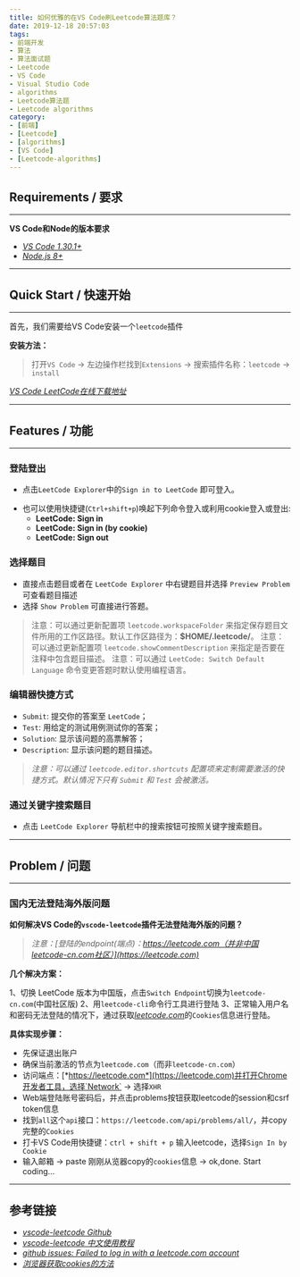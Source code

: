```yaml
---
title: 如何优雅的在VS Code刷Leetcode算法题库？
date: 2019-12-18 20:57:03
tags:
- 前端开发
- 算法
- 算法面试题
- Leetcode
- VS Code
- Visual Studio Code
- algorithms
- Leetcode算法题
- Leetcode algorithms
category:
- [前端]
- [Leetcode]
- [algorithms]
- [VS Code]
- [Leetcode-algorithms]
---
```


## Requirements / 要求
---

**VS Code和Node的版本要求**
+ [*VS Code 1.30.1+*](https://code.visualstudio.com/)
+ [*Node.js 8+*](https://nodejs.org/en/)

---


## Quick Start / 快速开始
---

首先，我们需要给VS Code安装一个`leetcode`插件

**安装方法：**
> 打开`VS Code`  -> 左边操作栏找到`Extensions` -> 搜索插件名称：`leetcode` -> `install`

[*VS Code LeetCode在线下载地址*](https://marketplace.visualstudio.com/items?itemName=shengchen.vscode-leetcode)

---


## Features / 功能
---

### 登陆登出

+ 点击`LeetCode Explorer`中的`Sign in to LeetCode` 即可登入。
- 也可以使用快捷键(`Ctrl+shift+p`)唤起下列命令登入或利用cookie登入或登出:
  - **LeetCode: Sign in**
  - **LeetCode: Sign in (by cookie)**
  - **LeetCode: Sign out**

### 选择题目

+ 直接点击题目或者在 `LeetCode Explorer` 中右键题目并选择 `Preview Problem` 可查看题目描述
+ 选择 `Show Problem` 可直接进行答题。

> 注意：可以通过更新配置项 `leetcode.workspaceFolder` 来指定保存题目文件所用的工作区路径。默认工作区路径为：**$HOME/.leetcode/**。
> 注意：可以通过更新配置项 `leetcode.showCommentDescription` 来指定是否要在注释中包含题目描述。
> 注意：可以通过 `LeetCode: Switch Default Language` 命令变更答题时默认使用编程语言。

### 编辑器快捷方式

+ `Submit`: 提交你的答案至 `LeetCode`；
+ `Test`: 用给定的测试用例测试你的答案；
+ `Solution`: 显示该问题的高票解答；
+ `Description`: 显示该问题的题目描述。
> *注意：可以通过 `leetcode.editor.shortcuts` 配置项来定制需要激活的快捷方式。默认情况下只有 `Submit` 和 `Test` 会被激活。*

### 通过关键字搜索题目

+ 点击 `LeetCode Explorer` 导航栏中的搜索按钮可按照关键字搜索题目。

---


## Problem / 问题
---

### 国内无法登陆海外版问题

**如何解决VS Code的`vscode-leetcode`插件无法登陆海外版的问题？**

> *注意：[登陆的endpoint(端点)：https://leetcode.com（并非中国leetcode-cn.com社区）](https://leetcode.com)*

**几个解决方案：**

1、切换 LeetCode 版本为中国版，点击`Switch Endpoint`切换为`leetcode-cn.com`(中国社区版)
2、用`leetcode-cli`命令行工具进行登陆
3、正常输入用户名和密码无法登陆的情况下，通过获取[*leetcode.com*](https://leetcode.com)的`Cookies`信息进行登陆。

**具体实现步骤：**
- 先保证退出账户
- 确保当前激活的节点为`leetcode.com`（而非`leetcode-cn.com`）
- 访问端点：[*https://leetcode.com*](https://leetcode.com)并打开Chrome开发者工具，选择`Network` -> 选择`XHR`
- Web端登陆账号密码后，并点击problems按钮获取leetcode的session和csrf token信息
- 找到`all`这个`api`接口：`https://leetcode.com/api/problems/all/`，并copy完整的`Cookies`
- 打卡VS Code用快捷键：`ctrl + shift + p` 输入leetcode，选择`Sign In by Cookie`
- 输入邮箱 -> paste 刚刚从览器copy的`cookies`信息 -> ok,done. Start coding...

---


## 参考链接

+ [*vscode-leetcode Github*](https://github.com/jdneo/vscode-leetcode)
+ [*vscode-leetcode 中文使用教程*](https://github.com/jdneo/vscode-leetcode/blob/master/docs/README_zh-CN.md)
+ [*github issues: Failed to log in with a leetcode.com account*](https://github.com/jdneo/vscode-leetcode/issues/478)
+ [*浏览器获取cookies的方法*](https://github.com/jdneo/vscode-leetcode/issues/478)

